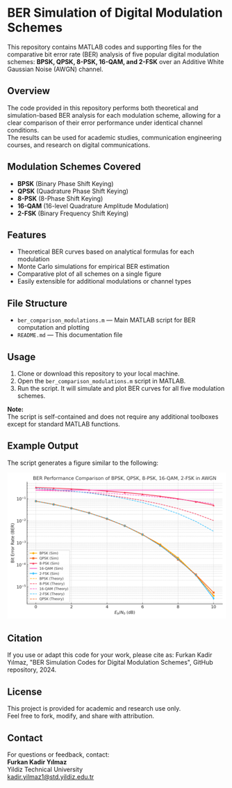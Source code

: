 # BER Simulation of Digital Modulation Schemes

This repository contains MATLAB codes and supporting files for the comparative bit error rate (BER) analysis of five popular digital modulation schemes: **BPSK, QPSK, 8-PSK, 16-QAM, and 2-FSK** over an Additive White Gaussian Noise (AWGN) channel.

## Overview

The code provided in this repository performs both theoretical and simulation-based BER analysis for each modulation scheme, allowing for a clear comparison of their error performance under identical channel conditions.  
The results can be used for academic studies, communication engineering courses, and research on digital communications.

## Modulation Schemes Covered

- **BPSK** (Binary Phase Shift Keying)
- **QPSK** (Quadrature Phase Shift Keying)
- **8-PSK** (8-Phase Shift Keying)
- **16-QAM** (16-level Quadrature Amplitude Modulation)
- **2-FSK** (Binary Frequency Shift Keying)

## Features

- Theoretical BER curves based on analytical formulas for each modulation
- Monte Carlo simulations for empirical BER estimation
- Comparative plot of all schemes on a single figure
- Easily extensible for additional modulations or channel types

## File Structure

- `ber_comparison_modulations.m` — Main MATLAB script for BER computation and plotting
- `README.md` — This documentation file

## Usage

1. Clone or download this repository to your local machine.
2. Open the `ber_comparison_modulations.m` script in MATLAB.
3. Run the script. It will simulate and plot BER curves for all five modulation schemes.

**Note:**  
The script is self-contained and does not require any additional toolboxes except for standard MATLAB functions.

## Example Output

The script generates a figure similar to the following:

![BER Comparison Plot](ber_comparison_modulations.png)

## Citation

If you use or adapt this code for your work, please cite as:
Furkan Kadir Yılmaz, "BER Simulation Codes for Digital Modulation Schemes", GitHub repository, 2024.


## License

This project is provided for academic and research use only.  
Feel free to fork, modify, and share with attribution.

## Contact

For questions or feedback, contact:  
**Furkan Kadir Yılmaz**  
Yildiz Technical University  
kadir.yilmaz1@std.yildiz.edu.tr
